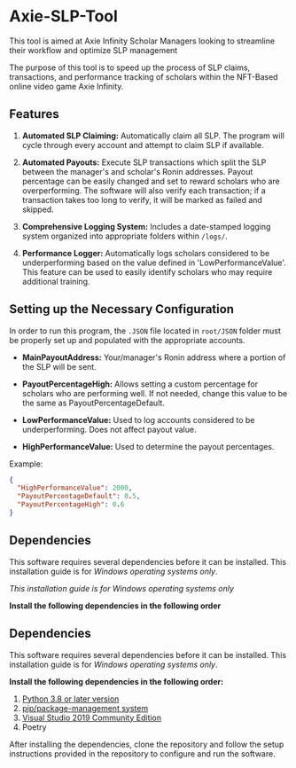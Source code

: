 # Axie-SLP-Tool
This tool is aimed at Axie Infinity Scholar Managers looking to streamline their workflow and optimize SLP management

The purpose of this tool is to speed up the process of SLP claims, transactions, and performance tracking of scholars within the NFT-Based online video game Axie Infinity.

## Features
1. **Automated SLP Claiming:** Automatically claim all SLP. The program will cycle through every account and attempt to claim SLP if available.

2. **Automated Payouts:** Execute SLP transactions which split the SLP between the manager's and scholar's Ronin addresses. Payout percentage can be easily changed and set to reward scholars who are overperforming. The software will also verify each transaction; if a transaction takes too long to verify, it will be marked as failed and skipped.

3. **Comprehensive Logging System:** Includes a date-stamped logging system organized into appropriate folders within `/logs/`.

4. **Performance Logger:** Automatically logs scholars considered to be underperforming based on the value defined in 'LowPerformanceValue'. This feature can be used to easily identify scholars who may require additional training.

## Setting up the Necessary Configuration
In order to run this program, the `.JSON` file located in `root/JSON` folder must be properly set up and populated with the appropriate accounts.

- **MainPayoutAddress:** Your/manager's Ronin address where a portion of the SLP will be sent.
  
- **PayoutPercentageHigh:** Allows setting a custom percentage for scholars who are performing well. If not needed, change this value to be the same as PayoutPercentageDefault.

- **LowPerformanceValue:** Used to log accounts considered to be underperforming. Does not affect payout value.

- **HighPerformanceValue:** Used to determine the payout percentages.

Example:

```json
{
  "HighPerformanceValue": 2000,
  "PayoutPercentageDefault": 0.5,
  "PayoutPercentageHigh": 0.6
}
```

## Dependencies ##
This software requires several dependencies before it can be installed. This installation guide is for *Windows operating systems only*.

*This installation guide is for Windows operating systems only*

**Install the following dependencies in the following order**

## Dependencies

This software requires several dependencies before it can be installed. This installation guide is for *Windows operating systems only*.

**Install the following dependencies in the following order:**

1. [Python 3.8 or later version](https://www.python.org/downloads/release/python-380/)
2. [pip/package-management system](https://pypi.org/project/pip/)
3. [Visual Studio 2019 Community Edition](https://visualstudio.microsoft.com)
4. Poetry

After installing the dependencies, clone the repository and follow the setup instructions provided in the repository to configure and run the software.
